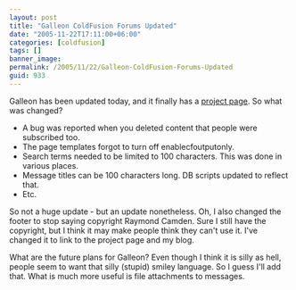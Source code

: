 ```yaml
---
layout: post
title: "Galleon ColdFusion Forums Updated"
date: "2005-11-22T17:11:00+06:00"
categories: [coldfusion]
tags: []
banner_image: 
permalink: /2005/11/22/Galleon-ColdFusion-Forums-Updated
guid: 933
---
```


Galleon has been updated today, and it finally has a <a href="http://ray.camdenfamily.com/projects/galleon">project page</a>. So what was changed?

<ul>
<li>A bug was reported when you deleted content that people were subscribed too.
<li>The page templates forgot to turn off enablecfoutputonly.
<li>Search terms needed to be limited to 100 characters. This was done in various places. 
<li>Message titles can be 100 characters long. DB scripts updated to reflect that.
<li>Etc.
</ul>

So not a huge update - but an update nonetheless. Oh, I also changed the footer to stop saying copyright Raymond Camden. Sure I still have the copyright, but I think it may make people think they can't use it. I've changed it to link to the project page and my blog. 

What are the future plans for Galleon? Even though I think it is silly as hell, people seem to want that silly (stupid) smiley language. So I guess I'll add that. What is much more useful is file attachments to messages.